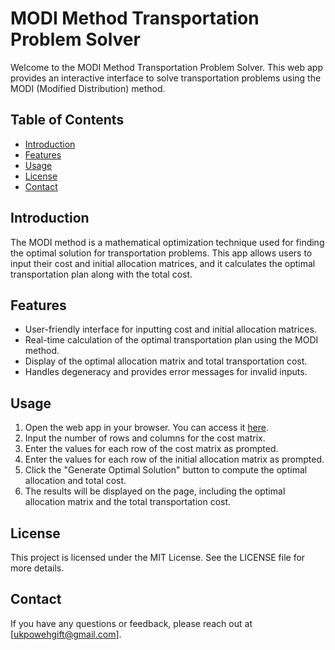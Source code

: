 # MODI Method Transportation Problem Solver

Welcome to the MODI Method Transportation Problem Solver. This web app provides an interactive interface to solve transportation problems using the MODI (Modified Distribution) method. 

## Table of Contents

- [Introduction](#introduction)
- [Features](#features)
- [Usage](#usage)
- [License](#license)
- [Contact](#contact)

## Introduction

The MODI method is a mathematical optimization technique used for finding the optimal solution for transportation problems. This app allows users to input their cost and initial allocation matrices, and it calculates the optimal transportation plan along with the total cost.

## Features

- User-friendly interface for inputting cost and initial allocation matrices.
- Real-time calculation of the optimal transportation plan using the MODI method.
- Display of the optimal allocation matrix and total transportation cost.
- Handles degeneracy and provides error messages for invalid inputs.

## Usage

1. Open the web app in your browser. You can access it [here](https://transportationproblemsolver.streamlit.app/).
2. Input the number of rows and columns for the cost matrix.
3. Enter the values for each row of the cost matrix as prompted.
4. Enter the values for each row of the initial allocation matrix as prompted.
5. Click the "Generate Optimal Solution" button to compute the optimal allocation and total cost.
6. The results will be displayed on the page, including the optimal allocation matrix and the total transportation cost.

## License

This project is licensed under the MIT License. See the LICENSE file for more details.

## Contact

If you have any questions or feedback, please reach out at [ukpowehgift@gmail.com].
